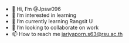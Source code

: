 - 👋 Hi, I’m @Jpsw096
- 👀 I’m interested in learning
- 🌱 I’m currently learning Rangsit U
- 💞️ I’m looking to collaborate on work
- 📫 How to reach me jariyaporn.s63@rsu.ac.th

<!---
Jpsw096/Jpsw096 is a ✨ special ✨ repository because its `README.md` (this file) appears on your GitHub profile.
You can click the Preview link to take a look at your changes.
--->
